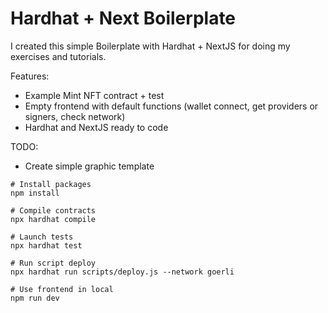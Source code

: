 # Hardhat + Next Boilerplate

I created this simple Boilerplate with Hardhat + NextJS for doing my exercises and tutorials.

Features:

- Example Mint NFT contract + test
- Empty frontend with default functions (wallet connect, get providers or signers, check network)
- Hardhat and NextJS ready to code

TODO:

- Create simple graphic template

```shell
# Install packages
npm install

# Compile contracts
npx hardhat compile

# Launch tests
npx hardhat test

# Run script deploy
npx hardhat run scripts/deploy.js --network goerli

# Use frontend in local
npm run dev
```
